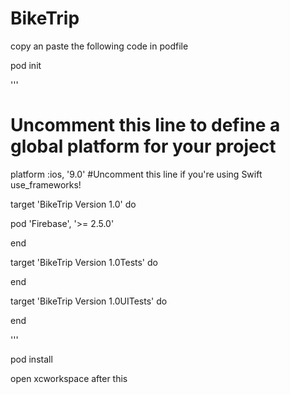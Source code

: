 # BikeTrip

copy an paste the following code in podfile


pod init




'''
# Uncomment this line to define a global platform for your project
platform :ios, '9.0'
#Uncomment this line if you're using Swift
use_frameworks!

target 'BikeTrip Version 1.0' do
    
pod 'Firebase', '>= 2.5.0'

end

target 'BikeTrip Version 1.0Tests' do

end

target 'BikeTrip Version 1.0UITests' do

end



'''

pod install

open xcworkspace after this
